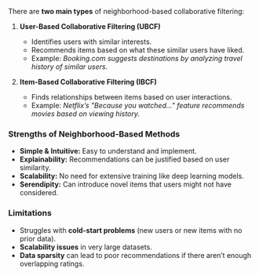 There are **two main types** of neighborhood-based collaborative filtering:

1. **User-Based Collaborative Filtering (UBCF)**
    
    - Identifies users with similar interests.
    - Recommends items based on what these similar users have liked.
    - Example: _Booking.com suggests destinations by analyzing travel history of similar users._
2. **Item-Based Collaborative Filtering (IBCF)**
    
    - Finds relationships between items based on user interactions.
    - Example: _Netflix’s "Because you watched..." feature recommends movies based on viewing history._

### **Strengths of Neighborhood-Based Methods**

- **Simple & Intuitive:** Easy to understand and implement.
- **Explainability:** Recommendations can be justified based on user similarity.
- **Scalability:** No need for extensive training like deep learning models.
- **Serendipity:** Can introduce novel items that users might not have considered.

### **Limitations**

- Struggles with **cold-start problems** (new users or new items with no prior data).
- **Scalability issues** in very large datasets.
- **Data sparsity** can lead to poor recommendations if there aren’t enough overlapping ratings.